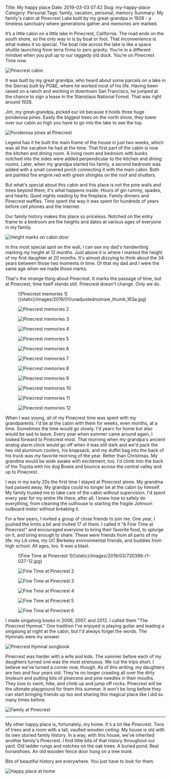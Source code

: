 Title: My happy place
Date: 2019-03-03 07:42
Slug: my-happy-place
Category: Personal
Tags: family, vacation, personal, memory
Summary: My family's cabin at Pinecrest Lake built by my great-grandpa in 1928 - a timeless sanctuary where generations gather and memories are marked.

It’s a little cabin on a little lake in Pinecrest, California. The road ends on the south shore, so the only way in is by boat or foot. That inconvenience is what makes it so special. The boat ride across the lake is like a space shuttle launching from terra firma to zero gravity. You’re in a different mindset when you pull up to our raggedy old dock. You’re on Pinecrest Time now. 

![Pinecrest cabin]({static}/images/2019/01/unadjustednonraw_thumb_14b7.jpg)

It was built by my great grandpa, who heard about some parcels on a lake in the Sierras built by PG&E, where he worked most of his life. Having been raised on a ranch and working in downtown San Francisco, he jumped at the chance to sign a lease in the Stanislaus National Forest. That was right around 1928. 

Jim, my great-grandpa, picked our lot because it holds three huge ponderosa pines. Easily the biggest trees on the north shore, they tower over our cabin so high you have to go into the lake to see the top. 

![Ponderosa pines at Pinecrest]({static}/images/2019/01/unadjustednonraw_thumb_650.jpg)

Legend has it he built the main frame of the house in just two weeks, which was all the vacation he had at the time. That first part of the cabin is now the kitchen and dining room. A living room and bedroom with bunks notched into the sides were added perpendicular to the kitchen and dining rooms. Later, when my grandpa started his family, a second bedroom was added with a small covered porch connecting it with the main cabin. Both are painted fire engine red with green shingles on the roof and shutters.

But what's special about this cabin and this place is not the pine walls and trees beyond them; it's what happens inside. Hours of gin rummy, spades, and hearts. Quiet nights reading by the fireplace. Family dinners and Pinecrest waffles. Time spent the way it was spent for hundreds of years before cell phones and the Internet. 

Our family history makes this place so priceless. Notched on the entry frame to a bedroom are the heights and dates at various ages of everyone in my family. 

![Height marks on cabin door]({static}/images/2019/01/unadjustednonraw_thumb_63f.jpg)

In this most special spot on the wall, I can see my dad's handwriting marking my height at 12 months. Just above it is where I marked the height of my first daughter at 20 months. It's almost dizzying to think about the 34 years between those two moments in time. Or that my dad and I were the same age when we made those marks.

That's the strange thing about Pinecrest. It marks the passage of time, but at Pinecrest, time itself stands still. Pinecrest doesn't change. Only we do. 

<figure class="wp-block-image size-large">![Pinecrest memories 1]({static}/images/2019/01/unadjustednonraw_thumb_163a.jpg)

![Pinecrest memories 2]({static}/images/2019/01/unadjustednonraw_thumb_1637.jpg)

![Pinecrest memories 3]({static}/images/2019/01/unadjustednonraw_thumb_1631.jpg)

![Pinecrest memories 4]({static}/images/2019/01/unadjustednonraw_thumb_1567.jpg)

![Pinecrest memories 5]({static}/images/2019/01/unadjustednonraw_thumb_656.jpg)

![Pinecrest memories 6]({static}/images/2019/01/unadjustednonraw_thumb_65a.jpg)

![Pinecrest memories 7]({static}/images/2019/01/unadjustednonraw_thumb_637.jpg)

![Pinecrest memories 8]({static}/images/2019/01/unadjustednonraw_thumb_626.jpg)

![Pinecrest memories 9]({static}/images/2019/01/unadjustednonraw_thumb_652.jpg)

![Pinecrest memories 10]({static}/images/2019/01/unadjustednonraw_thumb_62c.jpg)

![Pinecrest memories 11]({static}/images/2019/01/unadjustednonraw_thumb_635.jpg)

![Pinecrest memories 12]({static}/images/2019/01/unadjustednonraw_thumb_630.jpg)
</figure>

When I was young, all of my Pinecrest time was spent with my grandparents. I'd be at the cabin with them for weeks, even months, at a time. Sometimes the time would go slowly. I'd yearn for home but also would be sad to leave. Every year when summer came around again, I looked forward to Pinecrest most. That morning when my grandpa's ancient analog alarm clock would go off when it was still dark and we'd pack the two old aluminum coolers, his knapsack, and my duffel bag into the back of his truck was my favorite morning of the year. Better than Christmas. My grandma would be wide awake with excitement, too. I'd climb into the back of the Toyota with his dog Bowie and bounce across the central valley and up to Pinecrest. 

I was in my early 20s the first time I stayed at Pinecrest alone. My grandma had passed away. My grandpa could no longer be at the cabin by himself. My family trusted me to take care of the cabin without supervision. I'd spent every year for my entire life there, after all. I knew how to safely do everything, from cleaning the outhouse to starting the fragile Johnson outboard motor without breaking it. 

For a few years, I invited a group of close friends to join me. One year, I pushed the limits a bit and invited 17 of them. I called it "A Fine Time at Pinecrest" and encouraged everyone to bring their favorite food, to splurge on it, and bring enough to share. These were friends from all parts of my life: my LA crew, my UC Berkeley environmental friends, and buddies from high school. All ages, too. It was a blast. 

<figure class="wp-block-image size-large">![Fine Time at Pinecrest 1]({static}/images/2019/03/720399-r1-027-12.jpg)

![Fine Time at Pinecrest 2]({static}/images/2019/03/720399-r1-021-9.jpg)

![Fine Time at Pinecrest 3]({static}/images/2019/03/720399-r1-047-22.jpg)

![Fine Time at Pinecrest 4]({static}/images/2019/03/dsc00060.jpg)

![Fine Time at Pinecrest 5]({static}/images/2019/03/dsc00073.jpg)

![Fine Time at Pinecrest 6]({static}/images/2019/03/img_0904.jpg)
</figure>

I made singalong books in 2006, 2007, and 2012. I called them "The Pinecrest Hymnal." One tradition I've enjoyed is playing guitar and leading a singalong at night at the cabin, but I'd always forget the words. The Hymnals were my answer.

![Pinecrest Hymnal songbook]({static}/images/2019/03/5ceqzfttmwe45clftvvwq_thumb_2095.jpg)

Pinecrest was harder with a wife and kids. The summer before each of my daughters turned one was the most strenuous. We cut the trips short. I believe we've turned a corner now, though. As of this writing, my daughters are two and four years old. They're no longer crawling all over the dirty linoleum and putting bits of pinecone and pine needles in their mouths. They love to swim, hike, and climb up and jump off rocks. Pinecrest will be the ultimate playground for them this summer. It won't be long before they can start bringing friends up too and sharing this magical place like I did so many times before. 

![Family at Pinecrest]({static}/images/2019/01/unadjustednonraw_thumb_624.jpg)

---

My other happy place is, fortunately, my home. It's a lot like Pinecrest. Tons of trees and a room with a tall, vaulted wooden ceiling. My house is old with its own storied family history. In a way, with this house, we've inherited another family's Pinecrest. I find little bits of that history throughout our yard. Old ladder rungs and notches on the oak trees. A buried pond. Real horseshoes. An old wooden fence door hung on a tree trunk.  

Bits of beautiful history are everywhere. You just have to look for them. 

![Happy place at home]({static}/images/2019/03/unadjustednonraw_thumb_706.jpg)